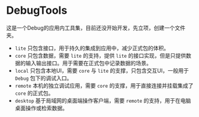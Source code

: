 # DebugTools
这是一个Debug的应用内工具集，目前还没开始开发，先立项，创建一个文件夹。

* `lite` 只包含接口，用于持久的集成到应用中，减少正式包的体积。
* `core` 只包含数据，需要 `lite` 的支持，提供 `lite` 的接口实现，但是只提供数据的输入输出接口。用于需要在正式包中记录数据的场景。
* `local` 只包含本地UI，需要 `core` 与 `lite` 的支撑，只包含交互UI，一般用于 `Debug` 包下的调试入口。
* `remote` 本机的独立调试应用，需要 `core` 的支撑，用于直接连接并挂载集成了 `core` 的正式包。
* `desktop` 基于局域网的桌面端操作客户端，需要 `remote` 的支持，用于在电脑桌面操作或检索数据。
